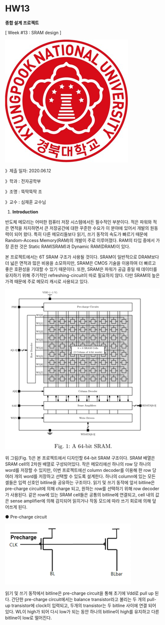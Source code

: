 # HW13

**종합 설계 프로젝트**

[ Week #13 : SRAM design ]

![HW13%20bb47455081c84c3082ea02c1354039a7/image129.jpeg](HW13%20bb47455081c84c3082ea02c1354039a7/image129.jpeg)

》제출 일자: 2020.06.12

》학과 : 전자공학부

》조명 : 뚝딱뚝딱 조

》교수 : 심재훈 교수님

1. **Introduction**

반도체 메모리는 어떠한 컴퓨터 저장 시스템에서든 필수적인 부분이다. 적은 파워와 적은 면적을 차지하면서 큰 저장공간에 대한 꾸준한 수요가 이 분야에 있어서 개발의 원동력이 되어 왔다. 특히 다른 메모리들보다 읽기, 쓰기 동작의 속도가 빠르기 때문에 Random-Access Memory(RAM)의 개발이 주로 이루어졌다. RAM의 타입 중에서 가장 흔한 것은 Static RAM(SRAM)과 Dynamic RAM(DRAM)이 있다.

본 프로젝트에서는 6T SRAM 구조가 사용될 것이다. SRAM이 일반적으로 DRAM보다 더 넓은 면적과 많은 비용을 소모하지만, SRAM은 CMOS 기술을 이용하여 더 빠르고 좋은 호환성을 기대할 수 있기 때문이다. 또한, SRAM은 파워가 공급 중일 때 데이터를 유지하기 위해 주기적인 refreshing-circuit이 따로 필요하지 않다. 다만 SRAM의 높은 가격 때문에 주로 메모리 캐시로 사용되고 있다.

![HW13%20bb47455081c84c3082ea02c1354039a7/image130.bmp](HW13%20bb47455081c84c3082ea02c1354039a7/image130.bmp)

위 그림(Fig. 1)은 본 프로젝트에서 디자인할 64-bit SRAM 구조이다. SRAM 배열은 SRAM cell의 2차원 배열로 구성되어있다. 작은 메모리에선 하나의 row 당 하나의 word를 저장할 수 있지만, 이번 프로젝트에선 column decoder를 이용해 한 row 당 여러 개의 word를 저장하고 선택할 수 있도록 설계한다. 하나의 column에 있는 모든 셀들은 입력 신호인 bitline을 공유하는 구조이다. 읽기 및 쓰기 동작에 앞서 bitline은 pre-charge circuit에 의해 charge 되고, 원하는 row를 선택하기 위해 row decoder가 사용된다. 같은 row에 있는 SRAM cell들은 공통의 bitline에 연결되고, cell 내의 값은 sense amplifier에 의해 감지되어 읽히거나 작동 모드에 따라 쓰기 회로에 의해 덮어쓰게 된다.

● Pre-charge circuit

![HW13%20bb47455081c84c3082ea02c1354039a7/image131.bmp](HW13%20bb47455081c84c3082ea02c1354039a7/image131.bmp)

읽기 및 쓰기 동작에서 bitline은 pre-charge circuit을 통해 초기에 Vdd로 pull up 된다. 간단한 pre-charge circuit에서는 balance transistor라고 불리는 두 개의 pull-up transistor에 clock이 입력되고, 두개의 transistor는 두 bitline 사이에 연결 되어 있다. WL이 high가 되어 다시 low가 되는 동안 하나의 bitline이 high를 유지하고 다른 bitline이 low로 떨어진다.
